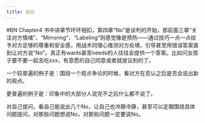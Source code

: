 ```yaml
---
title: 日记
---
```


#BN Chapter4
书中讲章节环环相扣，第四章“No”是谈判的开始，那前面三章“关注对方情绪”、“Mirroring”、“Labeling”则感觉像是预热——通过技巧一点一点给予对方足够的尊重和安全感，用战术同理心推测对方处境，引导甚至用错误答案直到让对方说“No”。真正有wants甚至needs的人往往会提供一个答案。比如问女孩子要不要一起去吃xxx，有意愿的自己同意或者就提议别的了。

一个较普遍的例子是：围绕一个观点争论的时候，看对方在否认之后是否会说出新的观点。

更普遍的例子是：印象中的大部分人说完不之后什么都不说了。

对自己提问，看自己能说出几个No，让自己也冷静冷静，甚至可以定期围绕具体问题提问，对那些问题想说No，对那些问题一定要说No。

